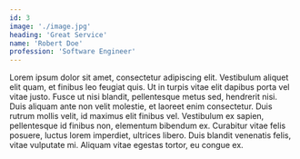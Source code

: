 ```yaml
---
id: 3
image: './image.jpg'
heading: 'Great Service'
name: 'Robert Doe'
profession: 'Software Engineer'
---
```

Lorem ipsum dolor sit amet, consectetur adipiscing elit. Vestibulum aliquet elit quam, et finibus leo feugiat quis. Ut in turpis vitae elit dapibus porta vel vitae justo. Fusce ut nisi blandit, pellentesque metus sed, hendrerit nisi. Duis aliquam ante non velit molestie, et laoreet enim consectetur. Duis rutrum mollis velit, id maximus elit finibus vel. Vestibulum ex sapien, pellentesque id finibus non, elementum bibendum ex. Curabitur vitae felis posuere, luctus lorem imperdiet, ultrices libero. Duis blandit venenatis felis, vitae vulputate mi. Aliquam vitae egestas tortor, eu congue ex. 